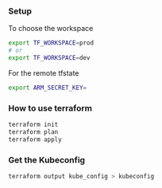### Setup
To choose the workspace
```bash
export TF_WORKSPACE=prod
# or
export TF_WORKSPACE=dev
```

For the remote tfstate
```bash
export ARM_SECRET_KEY=
```

### How to use terraform
```bash
terraform init
terraform plan
terraform apply
```

### Get the Kubeconfig
```bash
terraform output kube_config > kubeconfig
```
